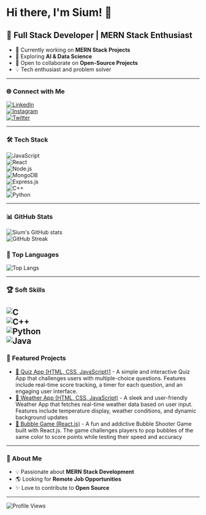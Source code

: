 # Hi there, I'm Sium! 👋  

## 🚀 Full Stack Developer | MERN Stack Enthusiast  

- 🔭 Currently working on **MERN Stack Projects**  
- 🌱 Exploring **AI & Data Science**  
- 🤝 Open to collaborate on **Open-Source Projects**  
- 💡 Tech enthusiast and problem solver  

---

### 🌐 Connect with Me  
[![LinkedIn](https://img.shields.io/badge/LinkedIn-0077B5?style=for-the-badge&logo=linkedin&logoColor=white)](https://www.linkedin.com/in/siam69/)  
[![Instagram](https://img.shields.io/badge/Instagram-E4405F?style=for-the-badge&logo=instagram&logoColor=white)](https://www.instagram.com/nazmul_hasan_siam01/)  
[![Twitter](https://img.shields.io/badge/Twitter-1DA1F2?style=for-the-badge&logo=twitter&logoColor=white)](https://x.com/sium99122)  

---

### 🛠️ Tech Stack  
![JavaScript](https://img.shields.io/badge/JavaScript-F7DF1E?style=for-the-badge&logo=javascript&logoColor=black)  
![React](https://img.shields.io/badge/React-20232A?style=for-the-badge&logo=react&logoColor=61DAFB)  
![Node.js](https://img.shields.io/badge/Node.js-43853D?style=for-the-badge&logo=node.js&logoColor=white)  
![MongoDB](https://img.shields.io/badge/MongoDB-4EA94B?style=for-the-badge&logo=mongodb&logoColor=white)  
![Express.js](https://img.shields.io/badge/Express.js-000000?style=for-the-badge&logo=express&logoColor=white)  
![C++](https://img.shields.io/badge/C++-00599C?style=for-the-badge&logo=c%2B%2B&logoColor=white)  
![Python](https://img.shields.io/badge/Python-3776AB?style=for-the-badge&logo=python&logoColor=white)  

---

### 📊 GitHub Stats  
![Sium's GitHub stats](https://github-readme-stats.vercel.app/api?username=sium01&show_icons=true&theme=radical)  
![GitHub Streak](https://streak-stats.demolab.com/?user=sium01&theme=radical)  

### 🚀 Top Languages  
![Top Langs](https://github-readme-stats.vercel.app/api/top-langs/?username=sium01&layout=compact&theme=radical)  

---
### 🏆 Soft Skills  
![C](https://img.shields.io/badge/C-A8B9CC?style=for-the-badge&logo=c&logoColor=white)  
![C++](https://img.shields.io/badge/C++-00599C?style=for-the-badge&logo=c%2B%2B&logoColor=white)  
![Python](https://img.shields.io/badge/Python-3776AB?style=for-the-badge&logo=python&logoColor=white)  
![Java](https://img.shields.io/badge/Java-007396?style=for-the-badge&logo=java&logoColor=white)  
---

### 🚀 Featured Projects  
- [🔗 Quiz App (HTML, CSS, JavaScript)1](https://github.com/sium01/Quiz-App) - A simple and interactive Quiz App that challenges users with multiple-choice questions. Features include real-time score tracking, a timer for each question, and an engaging user interface. 
- [🔗 Weather App (HTML, CSS, JavaScript)](https://github.com/sium01/Weather-App) - A sleek and user-friendly Weather App that fetches real-time weather data based on user input. Features include temperature display, weather conditions, and dynamic background updates
- [🔗 Bubble Game (React.js)](https://github.com/sium01/Bubble-Game) - A fun and addictive Bubble Shooter Game built with React.js. The game challenges players to pop bubbles of the same color to score points while testing their speed and accuracy

---

### 🎯 About Me  
- 💡 Passionate about **MERN Stack Development**  
- 🌎 Looking for **Remote Job Opportunities**  
- ✨ Love to contribute to **Open Source**  

---

![Profile Views](https://komarev.com/ghpvc/?username=sium01&label=Profile%20Views&color=blue&style=plastic)  
